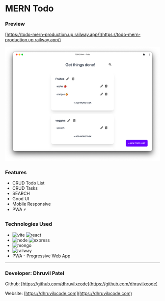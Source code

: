 # MERN Todo

### Preview
[https://todo-mern-production.up.railway.app/](https://todo-mern-production.up.railway.app/)

![preview](./preview.png)

### Features

- CRUD Todo List
- CRUD Tasks
- SEARCH
- Good UI
- Mobile Responsive
- PWA ⚡️

### Technologies Used

- ![vite](https://img.shields.io/badge/Vite-B73BFE?style=for-the-badge&logo=vite&logoColor=FFD62E) ![react](https://img.shields.io/badge/React-20232A?style=for-the-badge&logo=react&logoColor=61DAFB)
- ![node](https://img.shields.io/badge/Node.js-339933?style=for-the-badge&logo=nodedotjs&logoColor=white) ![express](https://img.shields.io/badge/Express.js-000000?style=for-the-badge&logo=express&logoColor=white)
- ![mongo](https://img.shields.io/badge/MongoDB-4EA94B?style=for-the-badge&logo=mongodb&logoColor=white)
- ![railway](https://img.shields.io/badge/Railway-131415?style=for-the-badge&logo=railway&logoColor=white)
- PWA - Progressive Web App


---

### Developer: Dhruvil Patel

Github: [https://github.com/dhruvilxcode](https://github.com/dhruvilxcode)

Website: [https://dhruvilxcode.com](https://dhruvilxcode.com)